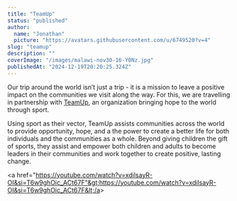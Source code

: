 ```yaml
---
title: "TeamUp"
status: "published"
author:
  name: "Jonathan"
  picture: "https://avatars.githubusercontent.com/u/6749520?v=4"
slug: "teamup"
description: ""
coverImage: "/images/malawi-nov30-16-Y0Nz.jpg"
publishedAt: "2024-12-19T20:20:25.324Z"
---
```


Our trip around the world isn’t just a trip - it is a mission to leave a positive impact on the communities we visit along the way. For this, we are travelling in partnership with [TeamUp](https://teamup.world/), an organization bringing hope to the world through sport.

Using sport as their vector, TeamUp assists communities across the world to provide opportunity, hope, and a the power to create a better life for both individuals and the communities as a whole. Beyond giving children the gift of sports, they assist and empower both children and adults to become leaders in their communities and work together to create positive, lasting change.

&lt;a href="https://youtube.com/watch?v=xdilsayR-OI&si=T6w9ghOic_ACt67F"&gt;https://youtube.com/watch?v=xdilsayR-OI&si=T6w9ghOic_ACt67F&lt;/a&gt;
